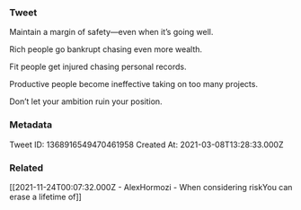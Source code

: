 ### Tweet
Maintain a margin of safety—even when it’s going well.

Rich people go bankrupt chasing even more wealth.

Fit people get injured chasing personal records.

Productive people become ineffective taking on too many projects.

Don’t let your ambition ruin your position.

### Metadata
Tweet ID: 1368916549470461958
Created At: 2021-03-08T13:28:33.000Z

### Related
[[2021-11-24T00:07:32.000Z - AlexHormozi - When considering riskYou can erase a lifetime of]]

